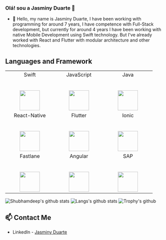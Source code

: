 ### Olá! sou a Jasminy Duarte 👋

- 🌱 Hello, my name is Jasminy Duarte, I have been working with programming for around 7 years, I have competence with Full-Stack development, but currently for around 4 years I have been working with native Mobile Development using Swift technology. But I've already worked with React and Flutter with modular architecture and other technologies.

## Languages and Framework

<table>
  <tbody>
    <tr valign="top">
      <td width="25%" align="center">
        <span>Swift</span><br><br><br>
        <img height="64px" src="https://cdn.svgporn.com/logos/swift.svg">
      </td>
      <td width="25%" align="center">
        <span>JavaScript</span><br><br><br>
        <img height="64px" src="https://cdn.svgporn.com/logos/javascript.svg">
      </td>
            <td width="25%" align="center">
        <span>Java</span><br><br><br>
        <img height="64px" src="https://cdn.svgporn.com/logos/java.svg">
      </td>
    </tr>
    <tr valign="top">
      <td width="25%" align="center">
        <span>React-Native</span><br><br><br>
        <img height="64px" src="https://cdn.svgporn.com/logos/react.svg">
      </td>
      <td width="25%" align="center">
        <span>Flutter</span><br><br><br>
        <img height="64px" src="https://cdn.svgporn.com/logos/flutter.svg">
      </td>
       <td width="25%" align="center">
        <span>Ionic</span><br><br><br>
        <img height="64px" src="https://cdn.svgporn.com/logos/ionic.svg">
      </td>
    </tr>
     <tr valign="top">
      <td width="25%" align="center">
        <span>Fastlane</span><br><br><br>
        <img height="64px" src="https://cdn.svgporn.com/logos/fastlane.svg">
      </td>
      <td width="25%" align="center">
        <span>Angular</span><br><br><br>
        <img height="64px" src="https://cdn.svgporn.com/logos/angular.svg">
      </td>
            <td width="25%" align="center">
        <span>SAP</span><br><br><br>
        <img height="64px" src="https://cdn.svgporn.com/logos/sap.svg">
      </td>
    </tr>
  </tbody>
</table>

![Shubhamdeep's github stats](https://github-readme-stats.vercel.app/api?username=jasminyduarte&show_icons=true&theme=dracula&hide_border=true)
![Langs's github stats](https://github-readme-stats.vercel.app/api/top-langs/?username=jasminyduarte&layout=compact&theme=dracula)
![Trophy's github](https://github-profile-trophy.vercel.app/?username=jasminyduarte&column=3&margin-w=15&margin-h=15&theme=dracula)


## 📫 Contact Me

- LinkedIn - [Jasminy Duarte](https://www.linkedin.com/in/jasminyduarte/)

 ##
          
